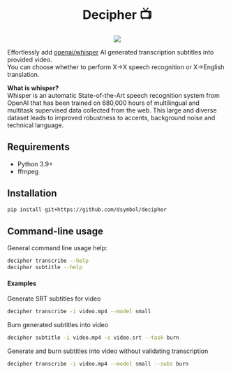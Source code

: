 <div align="center">
<h1>Decipher 📺️</h1>
<img src="https://user-images.githubusercontent.com/88138099/195132806-0ac06b96-8989-47d0-ba99-39cb808938d2.png"/>
</div>

Effortlessly add [openai/whisper](https://github.com/openai/whisper) AI generated transcription subtitles into provided
video.  
You can choose whether to perform X->X speech recognition or X->English translation.

**What is whisper?**  
Whisper is an automatic State-of-the-Art speech recognition system from OpenAI that has been trained on 680,000 hours
of multilingual and multitask supervised data collected from the web. This large and diverse dataset leads to improved
robustness to accents, background noise and technical language.

## Requirements

- Python 3.9+
- ffmpeg

## Installation

```bash
pip install git+https://github.com/dsymbol/decipher
```

## Command-line usage

General command line usage help:

```bash
decipher transcribe --help
decipher subtitle --help
```

#### Examples

Generate SRT subtitles for video

```bash
decipher transcribe -i video.mp4 --model small
```

Burn generated subtitles into video

```bash
decipher subtitle -i video.mp4 -s video.srt --task burn
```

Generate and burn subtitles into video without validating transcription
```bash
decipher transcribe -i video.mp4 --model small --subs burn
```